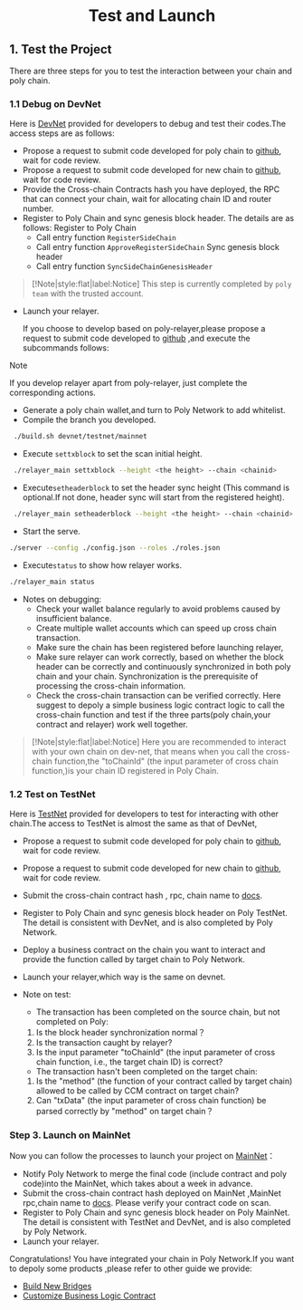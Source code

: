<h1 align="center">Test and Launch</h1>


## 1. Test the Project 

There are three steps for you to test the interaction between your chain and poly chain.

### 1.1 Debug on DevNet 	
Here is [DevNet](../../Core_Smart_Contract/Contract/DevNet.md) provided for developers to debug and test their codes.The access steps are as follows:

- Propose a request to submit code developed for poly chain to [github](https://github.com/polynetwork/poly.git ), wait for code review.
- Propose a request to submit code developed for new chain to [github](https://github.com/polynetwork/eth-contracts), wait for code review.
- Provide the Cross-chain Contracts hash you have deployed, the RPC that can connect your chain, wait for allocating chain ID and router number.
- Register to Poly Chain and sync genesis block header. The details are as follows:
  Register to Poly Chain
  - Call entry function `RegisterSideChain`
  - Call entry function `ApproveRegisterSideChain`
  Sync genesis block header
  - Call entry function `SyncSideChainGenesisHeader`

> [!Note|style:flat|label:Notice]
> This step is currently completed by `poly team`  with the trusted account.

- Launch your relayer. 

  If you choose to develop based on poly-relayer,please propose a request to submit code developed to [github](https://github.com/polynetwork/poly-relayer) ,and execute the subcommands follows:
> [!Note]
> If you develop relayer apart from poly-relayer, just complete the corresponding actions.
  - Generate a poly chain wallet,and turn to Poly Network to add  whitelist.
  - Compile the branch you developed.
  ```bash
   ./build.sh devnet/testnet/mainnet
  ```
  - Execute `settxblock` to set the scan initial height.
  ```bash
   ./relayer_main settxblock --height <the height> --chain <chainid>
  ```
  - Execute`setheaderblock` to set the header sync height (This command is optional.If not done, header sync will start from the registered height).
  ```bash
   ./relayer_main setheaderblock --height <the height> --chain <chainid>
  ```
  - Start the serve.
  ```bash
  ./server --config ./config.json --roles ./roles.json
  ```
  - Execute`status` to show how relayer works.
  ```bash
  ./relayer_main status
  ```
- Notes on debugging:
  - Check your wallet balance regularly to avoid problems caused by insufficient balance.
  - Create multiple wallet accounts which can speed up cross chain transaction.
  - Make sure the chain has been registered before launching relayer,
  - Make sure relayer can work correctly, based on whether the block header can be correctly and continuously synchronized in both poly chain and your chain. Synchronization is the prerequisite of processing the cross-chain information.
  - Check the cross-chain transaction can be verified correctly. Here suggest  to depoly a simple business logic contract logic to call the cross-chain function and test if the three parts(poly chain,your contract and relayer) work well together.

> [!Note|style:flat|label:Notice]
> Here you are recommended to interact with your own chain on dev-net, that means when you call the cross-chain function,the "toChainId" (the input parameter of cross chain function,)is your chain ID registered in Poly Chain.

### 1.2 Test on TestNet
Here is [TestNet](../../Core_Smart_Contract/Contract/TestNet.md) provided for developers to test for interacting with other chain.The access to TestNet is almost the same as that of DevNet,
- Propose a request to submit code developed for poly chain to [github](https://github.com/polynetwork/poly.git ), wait for code review.
- Propose a request to submit code developed for new chain to [github](https://github.com/polynetwork/eth-contracts.git), wait for code review.
- Submit the cross-chain contract hash , rpc, chain name to [docs](https://github.com/polynetwork/docs.git).
- Register to Poly Chain and sync genesis block header on Poly TestNet. The detail is consistent with DevNet, and is also completed by Poly Network.
- Deploy a business contract on the chain you want to interact and provide the function called by target chain to Poly Network.
- Launch your relayer,which way is the same on devnet.
- Note on test:
   - The transaction has been completed on the source chain, but not completed on Poly: 
   1) Is the block header synchronization normal？
   2) Is the transaction caught by relayer? 
   3) Is the input parameter "toChainId" (the input parameter of cross chain function, i.e., the target chain ID) is correct?
  
   - The transaction hasn't been completed on the target chain: 
   1) Is the "method" (the function of your contract called by target chain) allowed to be called by CCM contract on target chain? 
   2) Can "txData" (the input parameter of cross chain function) be parsed correctly by "method" on target chain？

### Step 3. Launch on MainNet
Now you can follow the processes to launch your project on [MainNet](../../Core_Smart_Contract/Contract/MainNet.md)：
- Notify Poly Network to merge the final code (include contract and poly code)into the MainNet, which takes about a week in advance.
- Submit the cross-chain contract hash deployed on MainNet ,MainNet rpc,chain name to [docs](https://github.com/polynetwork/docs.git). Please verify your contract code on scan.
- Register to Poly Chain and sync genesis block header on Poly MainNet. The detail is consistent with TestNet and DevNet, and is also completed by Poly Network.
- Launch your relayer.


Congratulations! You have integrated your chain in Poly Network.If you want to depoly some products ,please refer to other guide we provide:
- [Build New Bridges](../../new_product/integrate_bridge/readme.md)
- [Customize Business Logic Contract](../../new_product/integrate_contracts/readme.md)
